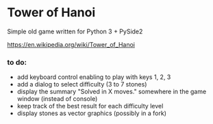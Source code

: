 # Tower of Hanoi
Simple old game written for Python 3 + PySide2

https://en.wikipedia.org/wiki/Tower_of_Hanoi

### to do:
* add keyboard control enabling to play with keys 1, 2, 3
* add a dialog to select difficulty (3 to 7 stones)
* display the summary "Solved in X moves." somewhere in the game window (instead of console)
* keep track of the best result for each difficulty level
* display stones as vector graphics (possibly in a fork)
